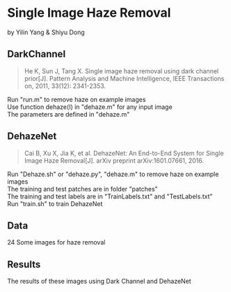 # Single Image Haze Removal 
by Yilin Yang & Shiyu Dong

## DarkChannel
> He K, Sun J, Tang X. Single image haze removal using dark channel prior[J]. Pattern Analysis and Machine Intelligence, IEEE Transactions on, 2011, 33(12): 2341-2353.

Run "run.m" to remove haze on example images  
Use function dehaze(I) in "dehaze.m" for any input image  
The parameters are defined in "dehaze.m"  

## DehazeNet
> Cai B, Xu X, Jia K, et al. DehazeNet: An End-to-End System for Single Image Haze Removal[J]. arXiv preprint arXiv:1601.07661, 2016.

Run "Dehaze.sh" or "dehaze.py", "dehaze.m" to remove haze on example images  
The training and test patches are in folder "patches"  
The training and test labels are in "TrainLabels.txt" and "TestLabels.txt"  
Run "train.sh" to train DehazeNet  

## Data
24 Some images for haze removal

## Results
The results of these images using Dark Channel and DehazeNet

